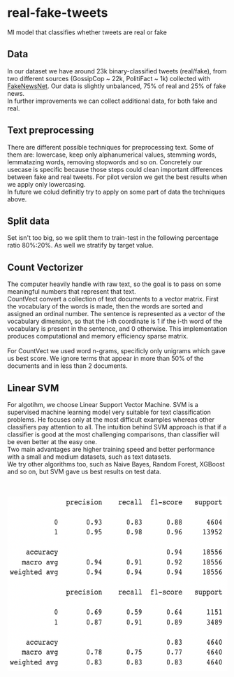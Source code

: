 # real-fake-tweets
Ml model that classifies whether tweets are real or fake

## Data
In our dataset we have around 23k binary-classified tweets (real/fake), from two different sources (GossipCop ~ 22k, PolitiFact ~ 1k) collected with [FakeNewsNet](https://github.com/KaiDMML/FakeNewsNet).
Our data is slightly unbalanced, 75% of real and 25% of fake news.<br/> In further improvements we can collect additional data, for both fake and real.

## Text preprocessing
There are different possible techniques for preprocessing text. Some of them are: lowercase, keep only alphanumerical values, stemming words, lemmatazing words, removing stopwords and so on.
Concretely our usecase is specific because those steps could clean important differences between fake and real tweets. For pilot version we get the best results when we apply only lowercasing.
<br/>In future we colud definitly try to apply on some part of data the techniques above.

## Split data
Set isn't too big, so we split them to train-test in the following percentage ratio 80%:20%. As well we stratify by target value.

## Count Vectorizer
The computer heavily handle with raw text, so the goal is to pass on some meaningful numbers that represent that text.<br/>
CountVect convert a collection of text documents to a vector matrix. 
First the vocabulary of the words is made, then the words are sorted and assigned an ordinal number.
The sentence is represented as a vector of the vocabulary dimension, so that the i-th coordinate is 1 if the i-th word of the vocabulary is present in the sentence, and 0 otherwise.
This implementation produces computational and memory efficiency sparse matrix.<br/><br/>
For CountVect we used word n-grams, specificly only unigrams which gave us best score. We ignore terms that appear in more than 50% of the documents and in less than 2 documents.

## Linear SVM
For algotihm, we choose Linear Support Vector Machine. SVM is a supervised machine learning model very suitable for text classification problems.
He focuses only at the most difficult examples whereas other classifiers pay attention to all.
The intuition behind SVM approach is that if a classifier is good at the most challenging comparisons, than classifier will be even better at the easy one.
<br/>Two main advantages are higher training speed and better performance with a small and medium datasets, such as text datasets. 
<br/>We try other algorithms too, such as Naive Bayes, Random Forest, XGBoost and so on, but SVM gave us best results on test data.

<br/><br/> <img src="https://github.com/VladimirLukovic/real-fake-tweets/blob/main/pictures/SVM_classification_report.png" width="800" height="400">
